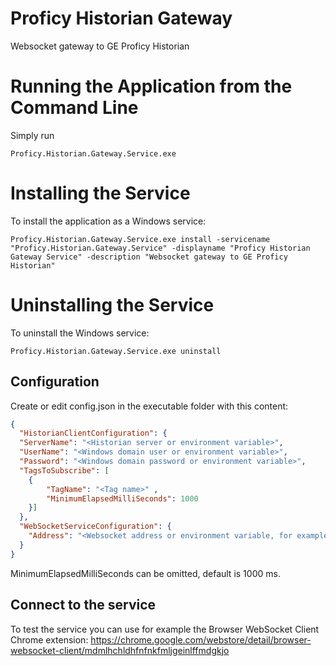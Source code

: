 # Proficy Historian Gateway
Websocket gateway to GE Proficy Historian

# Running the Application from the Command Line
Simply run 
```
Proficy.Historian.Gateway.Service.exe
```
# Installing the Service
To install the application as a Windows service:
```
Proficy.Historian.Gateway.Service.exe install -servicename "Proficy.Historian.Gateway.Service" -displayname "Proficy Historian Gateway Service" -description "Websocket gateway to GE Proficy Historian"
```
# Uninstalling the Service
To uninstall the Windows service:
```
Proficy.Historian.Gateway.Service.exe uninstall 
```
## Configuration
Create or edit config.json in the executable folder with this content:
```json
{
  "HistorianClientConfiguration": {
  "ServerName": "<Historian server or environment variable>",
  "UserName": "<Windows domain user or environment variable>",
  "Password": "<Windows domain password or environment variable>",
  "TagsToSubscribe": [
	{
		"TagName": "<Tag name>" ,
		"MinimumElapsedMilliSeconds": 1000
	}]
  },
  "WebSocketServiceConfiguration": {
    "Address": "<Websocket address or environment variable, for example ws://0.0.0.0:15099>"
  }
}
```
MinimumElapsedMilliSeconds can be omitted, default is 1000 ms.

## Connect to the service
To test the service you can use for example the Browser WebSocket Client Chrome extension: https://chrome.google.com/webstore/detail/browser-websocket-client/mdmlhchldhfnfnkfmljgeinlffmdgkjo